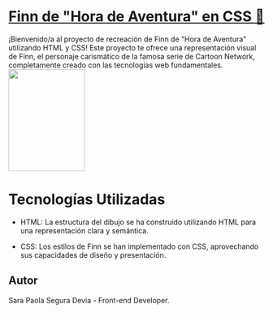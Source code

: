 # [Finn de "Hora de Aventura" en CSS 🎨](https://sarasegura.github.io/sara-segura-personal-portfolio/)
¡Bienvenido/a al proyecto de recreación de Finn de "Hora de Aventura" utilizando HTML y CSS! Este proyecto te ofrece una representación visual de Finn, el personaje carismático de la famosa serie de Cartoon Network, completamente creado con las tecnologías web fundamentales.
<img src="https://github.com/sarasegura/dibujo-css-finn/assets/137323950/d8f67d93-e682-410a-824a-9b0563b310e3" width="150" height="200" >

# Tecnologías Utilizadas
- HTML: La estructura del dibujo se ha construido utilizando HTML para una representación clara y semántica.

- CSS: Los estilos de Finn se han implementado con CSS, aprovechando sus capacidades de diseño y presentación.
  
## Autor
Sara Paola Segura Devia - Front-end Developer.
